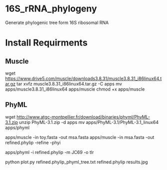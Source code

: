 # 16S_rRNA_phylogeny
Generate phylogenic tree form 16S ribosomal RNA

# Install Requirments

## Muscle
wget https://www.drive5.com/muscle/downloads3.8.31/muscle3.8.31_i86linux64.tar.gz
tar xvfz muscle3.8.31_i86linux64.tar.gz -C apps
mv apps/muscle3.8.31_i86linux64 apps/muscle
chmod +x apps/muscle

## PhyML
wget http://www.atgc-montpellier.fr/download/binaries/phyml/PhyML-3.1.zip
unzip PhyML-3.1.zip -d apps
mv apps/PhyML-3.1/PhyML-3.1_linux64 apps/phyml


apps/muscle -in toy.fasta -out msa.fasta
apps/muscle -in msa.fasta -out refined.phylip -refine -phyi

apps/phyml -i refined.phylip -m JC69 -o tlr

python plot.py refined.phylip_phyml_tree.txt refined.phylip results.jpg
